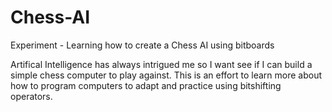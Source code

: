 # Chess-AI
Experiment - Learning how to create a Chess AI using bitboards

Artifical Intelligence has always intrigued me so I want see if I can build a simple chess computer to play against. This is an effort to learn more about how to program computers to adapt and practice using bitshifting operators.
